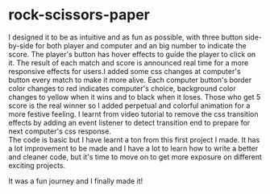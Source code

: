 # rock-scissors-paper

I designed it to be as intuitive and as fun as possible, with three button side-by-side for both player and computer and an big number to indicate the score. The player's button has hover effects to guide the player to click on it. The result of each 
match and score is announced real time for a more responsive effects for users.I added some css changes at computer's button every match to make it more alive. Each computer button's border color changes to red indicates computer's choice, background color changes to yellow when it wins and to 
black when it loses. Those who get 5 score is the real winner so I added perpetual and colorful animation for a more festive feeling. I learnt from video tutorial to remove the css transition effects by adding an event listener to detect transition end to prepare for next computer's css response.   
The code is basic but I have learnt a ton from this first project I made. It has a lot improvement to be made and I have a lot to learn how to write a better and cleaner code, but it's time to move on to get more exposure on different exciting projects. 

It was a fun journey and I finally made it! 


